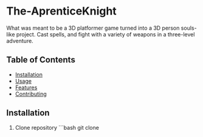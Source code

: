 # The-AprenticeKnight
 
What was meant to be a 3D platformer game turned into a 3D person souls-like project. Cast spells, and fight with a variety of weapons in a three-level adventure.

## Table of Contents
- [Installation](#installation)
- [Usage](#usage)
- [Features](#features)
- [Contributing](#contributing)

## Installation
1. Clone repository ```bash git clone 

